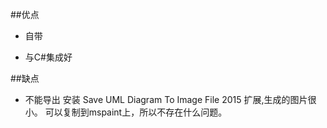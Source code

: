 ﻿##优点

* 自带

* 与C#集成好

##缺点

* 不能导出
    安装 Save UML Diagram To Image File 2015 扩展,生成的图片很小。
    可以复制到mspaint上，所以不存在什么问题。